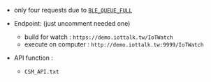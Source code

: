 * only four requests due to [`BLE_QUEUE_FULL`](https://forums.garmin.com/developer/connect-iq/f/discussion/204298/ble-queue-full)


* Endpoint: (just uncomment needed one)
    * build for watch : `https://demo.iottalk.tw/IoTWatch` 
    * execute on computer : `http://demo.iottalk.tw:9999/IoTWatch` 
* API function :
    * `CSM_API.txt`
